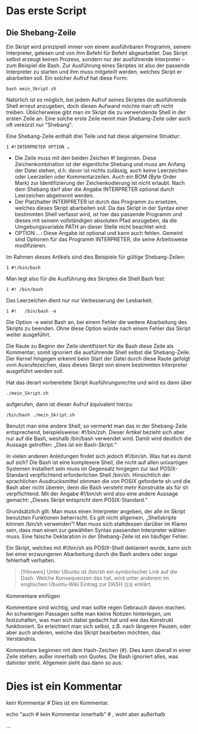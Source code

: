 # Das erste Script

## Die Shebang-Zeile

Ein Skript wird prinzipiell immer von einem ausführbaren Programm, seinem Interpreter, gelesen und von ihm Befehl für Befehl abgearbeitet. Das Skript selbst erzeugt 
keinen Prozess, sondern nur der ausführende Interpreter – zum Beispiel die Bash. Zur Ausführung eines Skriptes ist also der passende Interpreter zu 
starten und ihm muss mitgeteilt werden, welches Skript er abarbeiten soll. Ein solcher Aufruf hat diese Form:
```
bash mein_Skript.sh 
```
Natürlich ist es möglich, bei jedem Aufruf seines Skriptes die ausführende Shell erneut anzugeben, doch diesen Aufwand möchte man oft 
nicht treiben. Üblicherweise gibt man im Skript die zu verwendende Shell in der ersten Zeile an. Eine solche erste Zeile nennt man Shebang-Zeile oder 
auch oft verkürzt nur "Shebang".

Eine Shebang-Zeile enthält drei Teile und hat diese allgemeine Struktur:
```
1 #!INTERPRETER OPTION …
```
+ Die Zeile muss mit den beiden Zeichen #! beginnen. Diese Zeichenkombination ist der eigentliche Shebang und muss am Anfang der Datei stehen, d.h. davor ist nichts 
zulässig, auch keine Leerzeichen oder Leerzeilen oder Kommentarzeilen. Auch ein BOM (Byte Order Mark) zur Identifizierung der Zeichenkodierung ist nicht erlaubt. 
Nach dem Shebang darf aber die Angabe INTERPRETER optional durch Leerzeichen abgetrennt werden.
+ Der Platzhalter INTERPRETER ist durch das Programm zu ersetzen, welches dieses Skript abarbeiten soll. Da das Skript in der Syntax einer bestimmten Shell verfasst wird, 
ist hier das passende Programm und dieses mit seinem vollständigen absoluten Pfad anzugeben, da die Umgebungsvariable PATH an dieser Stelle nicht beachtet wird.
+ OPTION …: Diese Angabe ist optional und kann auch fehlen. Gemeint sind Optionen für das Programm INTERPRETER, die seine Arbeitsweise modifizieren.

Im Rahmen dieses Artikels sind dies Beispiele für gültige Shebang-Zeilen:
```
1 #!/bin/bash
```
Man legt also für die Ausführung des Skriptes die Shell Bash fest.
```
1 #! /bin/bash
```
Das Leerzeichen dient nur nur Verbesserung der Lesbarkeit.
```
1 #!   /bin/bash -e
```
Die Option -e weist Bash an, bei einem Fehler die weitere Abarbeitung des Skripts zu beenden. Ohne diese Option würde nach einem Fehler das Skript weiter ausgeführt.

Die Raute zu Beginn der Zeile identifiziert für die Bash diese Zeile als Kommentar; somit ignoriert die ausführende Shell selbst die Shebang-Zeile. Der Kernel hingegen erkennt beim Start der Datei durch diese Raute gefolgt vom Ausrufezeichen, dass dieses Skript von einem bestimmten Interpreter ausgeführt werden soll.

Hat das derart vorbereitete Skript Ausführungsrechte und wird es dann über
```
./mein_Skript.sh 
```
aufgerufen, dann ist dieser Aufruf äquivalent hierzu:
```
/bin/bash ./mein_Skript.sh 
```
Benutzt man eine andere Shell, so vermerkt man das in der Shebang-Zeile entsprechend, beispielsweise: #!/bin/zsh. Dieser Artikel bezieht sich aber nur auf die Bash, 
weshalb /bin/bash verwendet wird. Damit wird deutlich die Aussage getroffen: „Dies ist ein Bash-Skript.“

In vielen anderen Anleitungen findet sich jedoch #!/bin/sh. Was hat es damit auf sich? Die Bash ist eine komplexere Shell, die nicht auf allen unixartigen Systemen 
installiert sein muss im Gegensatz hingegen zur laut POSIX-Standard verpflichtend erforderlichen Shell /bin/sh. Hinsichtlich der sprachlichen Ausdrucksmittel stimmen 
die von POSIX geforderte sh und die Bash aber nicht überein, denn die Bash versteht mehr Konstrukte als für sh verpflichtend. Mit der Angabe #!/bin/sh wird also eine 
andere Aussage gemacht: „Dieses Skript entspricht dem POSIX-Standard.“

Grundsätzlich gilt: Man muss einen Interpreter angeben, der alle im Skript benutzten Funktionen beherrscht. Es gilt nicht allgemein, „Shellskripte können /bin/sh verwenden“! Man muss sich stattdessen darüber im Klaren sein, dass man einen zur gewählten Syntax passenden Interpreter wählen muss. Eine falsche Deklaration in der Shebang-Zeile ist ein häufiger Fehler.

Ein Skript, welches mit #!/bin/sh als POSIX-Shell deklariert wurde, kann sich bei einer erzwungenen Abarbeitung durch die Bash anders oder sogar fehlerhaft verhalten.

> [!Hinweis]
> Unter Ubuntu ist /bin/sh ein symbolischer Link auf die Dash. Welche Konsequenzen das hat, wird unter anderem im englischen Ubuntu-Wiki Eintrag zur DASH 🇬🇧 erklärt.

Kommentare einfügen

Kommentare sind wichtig, und man sollte regen Gebrauch davon machen. An schwierigen Passagen sollte man kleine Notizen hinterlegen, um festzuhalten, was man sich dabei gedacht hat und wie das Konstrukt funktioniert. So erleichtert man sich selbst, z.B. nach längeren Pausen, oder aber auch anderen, welche das Skript bearbeiten möchten, das Verständnis.

Kommentare beginnen mit dem Hash-Zeichen (#). Dies kann überall in einer Zeile stehen; außer innerhalb von Quotes. Die Bash ignoriert alles, was dahinter steht. 
Allgemein sieht das dann so aus:

# Dies ist ein Kommentar

kein Kommentar # Dies ist ein Kommentar.

echo "auch # kein Kommentar innerhalb" # , wohl aber außerhalb

...
